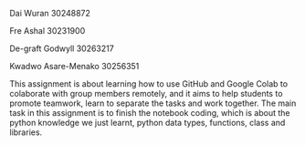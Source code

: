 Dai Wuran 30248872

Fre Ashal 30231900

De-graft Godwyll 30263217

Kwadwo Asare-Menako 30256351

This assignment is about learning how to use GitHub and Google Colab to colaborate with group members remotely, and it aims to help students to promote teamwork, learn to separate the tasks and work together. The main task in this assignment is to finish the notebook coding, which is about the python knowledge we just learnt, python data types, functions, class and libraries.
